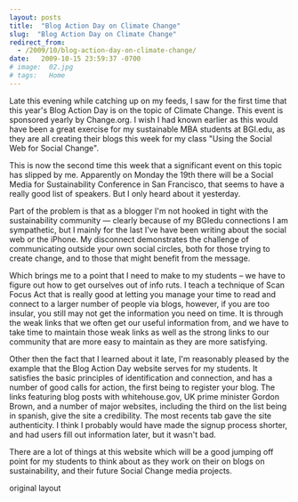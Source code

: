 ```yaml
---
layout: posts
title:  "Blog Action Day on Climate Change"
slug:  "Blog Action Day on Climate Change"
redirect_from:
  - /2009/10/blog-action-day-on-climate-change/
date:   2009-10-15 23:59:37 -0700
# image:  02.jpg
# tags:   Home
---
```


Late this evening while catching up on my feeds, I saw for the first time that this year's Blog Action Day is on the topic of Climate Change. This event is sponsored yearly by Change.org. I wish I had known earlier as this would have been a great exercise for my sustainable MBA students at BGI.edu, as they are all creating their blogs this week for my class "Using the Social Web for Social Change".

This is now the second time this week that a significant event on this topic has slipped by me. Apparently on Monday the 19th there will be a Social Media for Sustainability Conference in San Francisco, that seems to have a really good list of speakers. But I only heard about it yesterday.

Part of the problem is that as a blogger I'm not hooked in tight with the sustainability community — clearly because of my BGIedu connections I am sympathetic, but I mainly for the last I've have been writing about the social web or the iPhone. My disconnect demonstrates the challenge of communicating outside your own social circles, both for those trying to create change, and to those that might benefit from the message.

Which brings me to a point that I need to make to my students – we have to figure out how to get ourselves out of info ruts. I teach a technique of Scan Focus Act that is really good at letting you manage your time to read and connect to a larger number of people via blogs, however, if you are too insular, you still may not get the information you need on time. It is through the weak links that we often get our useful information from, and we have to take time to maintain those weak links as well as the strong links to our community that are more easy to maintain as they are more satisfying.

Other then the fact that I learned about it late, I'm reasonably pleased by the example that the Blog Action Day website serves for my students. It satisfies the basic principles of identification and connection, and has a number of good calls for action, the first being to register your blog. The links featuring blog posts with whitehouse.gov, UK prime minister Gordon Brown, and a number of major websites, including the third on the list being in spanish, give the site a credibility. The most recents tab gave the site authenticity. I think I probably would have made the signup process shorter, and had users fill out information later, but it wasn't bad. 

There are a lot of things at this website which will be a good jumping off point for my students to think about as they work on their on blogs on sustainability, and their future Social Change media projects.

original layout